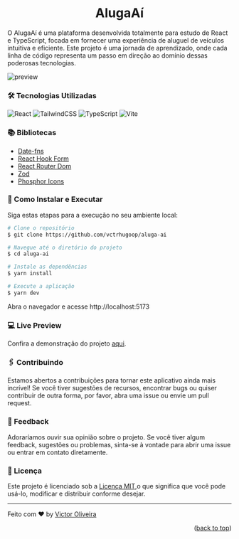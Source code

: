 <a name="readme-top"></a>

<div align="center">
  <h1 align="center">AlugaAí</h1>
</div>

O AlugaAí é uma plataforma desenvolvida totalmente para estudo de React e TypeScript, focada em fornecer uma experiência de aluguel de veículos intuitiva e eficiente. Este projeto é uma jornada de aprendizado, onde cada linha de código representa um passo em direção ao domínio dessas poderosas tecnologias.

![preview](https://github.com/vctrhugoop/aluga-ai/assets/37374182/df53b52b-bb34-42a4-8173-9ac925ce334c)

### 🛠️ Tecnologias Utilizadas

![React](https://img.shields.io/badge/react-%2320232a.svg?style=for-the-badge&logo=react&logoColor=%2361DAFB)
![TailwindCSS](https://img.shields.io/badge/tailwindcss-%2338B2AC.svg?style=for-the-badge&logo=tailwind-css&logoColor=white)
![TypeScript](https://img.shields.io/badge/typescript-%23007ACC.svg?style=for-the-badge&logo=typescript&logoColor=white)
![Vite](https://img.shields.io/badge/vite-%23646CFF.svg?style=for-the-badge&logo=vite&logoColor=white)

### 📚 Bibliotecas

- [Date-fns](https://date-fns.org/)
- [React Hook Form](https://react-hook-form.com/)
- [React Router Dom](https://reactrouter.com/)
- [Zod](https://zod.dev/)
- [Phosphor Icons](https://phosphoricons.com/)

### 🔧 Como Instalar e Executar

Siga estas etapas para a execução no seu ambiente local:

```bash
# Clone o repositório
$ git clone https://github.com/vctrhugoop/aluga-ai

# Navegue até o diretório do projeto
$ cd aluga-ai

# Instale as dependências
$ yarn install

# Execute a aplicação
$ yarn dev
```

Abra o navegador e acesse http://localhost:5173

### 💻 Live Preview

Confira a demonstração do projeto [aqui](https://alugaai.vercel.app/).

### 🖇️ Contribuindo

Estamos abertos a contribuições para tornar este aplicativo ainda mais incrível! Se você tiver sugestões de recursos, encontrar bugs ou quiser contribuir de outra forma, por favor, abra uma issue ou envie um pull request.

### 📌 Feedback

Adoraríamos ouvir sua opinião sobre o projeto. Se você tiver algum feedback, sugestões ou problemas, sinta-se à vontade para abrir uma issue ou entrar em contato diretamente.

### 📄 Licença

Este projeto é licenciado sob a [Licença MIT](LICENSE.md),o que significa que você pode usá-lo, modificar e distribuir conforme desejar.

---

Feito com ♥ by [Victor Oliveira](https://github.com/vctrhugoop/)

<p align="right">(<a href="#readme-top">back to top</a>)</p>

